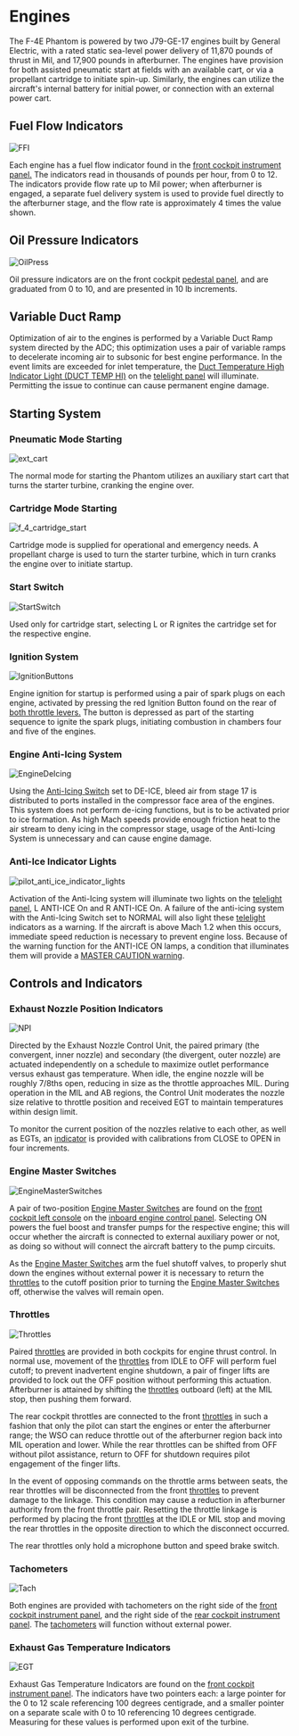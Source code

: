 # Engines

The F-4E Phantom is powered by two J79-GE-17 engines built by General Electric,
with a rated static sea-level power delivery of 11,870 pounds of thrust in Mil,
and 17,900 pounds in afterburner. The engines have provision for both assisted
pneumatic start at fields with an available cart, or via a propellant cartridge
to initiate spin-up. Similarly, the engines can utilize the aircraft's internal
battery for initial power, or connection with an external power cart.

## Fuel Flow Indicators

![FFI](../../img/FFI.jpg)

Each engine has a fuel flow indicator found in the [front cockpit instrument
panel.](../../cockpit/pilot/right_main_panel.md#fuel-flow-gauges) The indicators read in thousands
of pounds per hour, from 0 to 12. The indicators provide flow rate up to Mil power; when afterburner
is engaged, a separate fuel delivery system is used to provide fuel directly to the
afterburner stage, and the flow rate is approximately 4 times the value shown.

## Oil Pressure Indicators

![OilPress](../../img/OilPress.jpg)

Oil pressure indicators are on the front
cockpit [pedestal panel](../../cockpit/pilot/pedestal_group.md#engine-oil-pressure-indicators), and
are graduated from 0 to 10, and are presented in 10 lb increments.

## Variable Duct Ramp

Optimization of air to the engines is performed by a Variable Duct Ramp system
directed by the ADC; this optimization uses a pair of variable ramps to
decelerate incoming air to subsonic for best engine performance. In the event
limits are exceeded for inlet temperature, the [Duct Temperature High Indicator
Light (DUCT TEMP HI)](../../cockpit/pilot/right_sub_panel.md#telelight-annunciator-panel) on
the [telelight panel](../../cockpit/pilot/right_sub_panel.md#telelight-annunciator-panel) will
illuminate. Permitting the issue to continue can cause permanent engine damage.

## Starting System

### Pneumatic Mode Starting

![ext_cart](../../img/ext_ground_cart.jpg)

The normal mode for starting the Phantom utilizes an auxiliary start cart that
turns the starter turbine, cranking the engine over.

### Cartridge Mode Starting

![f_4_cartridge_start](../../img/f_4_cartridge_start.jpg)

Cartridge mode is supplied for operational and emergency needs. A propellant
charge is used to turn the starter turbine, which in turn cranks the engine over
to initiate startup.

### Start Switch

![StartSwitch](../../img/pilot_start_switch.jpg)

Used only for cartridge start, selecting L or R ignites the cartridge set for
the respective engine.

### Ignition System

![IgnitionButtons](../../img/pilot_ignition_system.jpg)

Engine ignition for startup is performed using a pair of spark plugs on each
engine, activated by pressing the red Ignition Button found on the rear of [both
throttle levers.](../../cockpit/pilot/left_console/front_section.md#throttles) The button is
depressed as part of the starting sequence to ignite the spark plugs, initiating combustion in
chambers four and five of the engines.

### Engine Anti-Icing System

![EngineDeIcing](../../img/pilot_engine_de_ice.jpg)

Using
the [Anti-Icing Switch](../../cockpit/pilot/left_console/front_section.md#engine-anti-icing-switch)
set to DE-ICE, bleed air from stage 17 is distributed to ports installed in the compressor face area
of the engines. This system does not perform de-icing functions, but is to be activated prior to ice
formation. As high Mach speeds provide enough friction heat to the air stream to deny icing in the
compressor stage, usage of the Anti-Icing System is unnecessary and can cause engine damage.

### Anti-Ice Indicator Lights

![pilot_anti_ice_indicator_lights](../../img/pilot_anti_ice_indicators.jpg)

Activation of the Anti-Icing system will illuminate two lights on
the [telelight panel](../../cockpit/pilot/right_sub_panel.md#telelight-annunciator-panel), L
ANTI-ICE On and R ANTI-ICE On. A failure of the anti-icing system with
the Anti-Icing Switch set to NORMAL will also light
these [telelight](../../cockpit/pilot/right_sub_panel.md#telelight-annunciator-panel) indicators
as a warning. If the aircraft is above Mach 1.2 when this occurs, immediate
speed reduction is necessary to prevent engine loss. Because of the warning
function for the ANTI-ICE ON lamps, a condition that illuminates them will
provide a [MASTER CAUTION warning](../../cockpit/pilot/right_main_panel.md#master-caution-light).

## Controls and Indicators

### Exhaust Nozzle Position Indicators

![NPI](../../img/NPI.jpg)

Directed by the Exhaust Nozzle Control Unit, the paired primary (the convergent,
inner nozzle) and secondary (the divergent, outer nozzle) are actuated
independently on a schedule to maximize outlet performance versus exhaust gas
temperature. When idle, the engine nozzle will be roughly 7/8ths open, reducing
in size as the throttle approaches MIL. During operation in the MIL and AB
regions, the Control Unit moderates the nozzle size relative to throttle
position and received EGT to maintain temperatures within design limit.

To monitor the current position of the nozzles relative to each other, as well
as EGTs,
an [indicator](../../cockpit/pilot/right_main_panel.md#dual-exhaust-nozzle-position-indicators)
is provided with calibrations from CLOSE to OPEN in four increments.

### Engine Master Switches

![EngineMasterSwitches](../../img/pilot_engine_master_switches.jpg)

A pair of
two-position [Engine Master Switches](../../cockpit/pilot/left_console/front_section.md#engine-start-switch)
are found on the [front cockpit left console](../../cockpit/pilot/left_console/overview.md) on
the [inboard engine control panel](../../cockpit/pilot/left_console/front_section.md#inboard-engine-control-panel).
Selecting ON powers the fuel boost and transfer pumps for the respective engine; this will occur
whether the aircraft is connected to external auxiliary power or not, as doing so without
will connect the aircraft battery to the pump circuits.

As the
[Engine Master Switches](../../cockpit/pilot/left_console/front_section.md#engine-start-switch)
arm the fuel shutoff valves, to properly shut down
the engines without external power it is necessary to return
the [throttles](../../cockpit/pilot/left_console/front_section.md#throttles) to
the cutoff position prior to turning
the [Engine Master Switches](../../cockpit/pilot/left_console/front_section.md#engine-start-switch)
off, otherwise the valves will remain open.

### Throttles

![Throttles](../../img/pilot_throttles.jpg)

Paired [throttles](../../cockpit/pilot/left_console/front_section.md#throttles) are provided in both
cockpits for engine thrust control. In
normal use, movement of the [throttles](../../cockpit/pilot/left_console/front_section.md#throttles)
from IDLE to OFF will perform fuel cutoff;
to prevent inadvertent engine shutdown, a pair of finger lifts are provided to
lock out the OFF position without performing this actuation. Afterburner is
attained by shifting the [throttles](../../cockpit/pilot/left_console/front_section.md#throttles)
outboard (left) at the MIL stop, then pushing them forward.

The rear cockpit throttles are connected to the
front [throttles](../../cockpit/pilot/left_console/front_section.md#throttles) in such a
fashion that only the pilot can start the engines or enter the afterburner
range; the WSO can reduce throttle out of the afterburner region back into MIL
operation and lower. While the rear throttles can be shifted from OFF without
pilot assistance, return to OFF for shutdown requires pilot engagement of the
finger lifts.

In the event of opposing commands on the throttle arms between seats, the rear
throttles will be disconnected from the
front [throttles](../../cockpit/pilot/left_console/front_section.md#throttles) to prevent damage to
the linkage. This condition may cause a reduction in afterburner authority from the
front throttle pair. Resetting the throttle linkage is performed by placing the
front [throttles](../../cockpit/pilot/left_console/front_section.md#throttles) at the IDLE or MIL
stop and moving the rear throttles in the opposite direction to which the disconnect occurred.

The rear throttles only hold a microphone button and speed brake switch.

### Tachometers

![Tach](../../img/Tach.jpg)

Both engines are provided with tachometers on the right side of the [front
cockpit instrument panel](../../cockpit/pilot/right_main_panel.md#tachometers), and the right side
of the [rear cockpit instrument panel](../../cockpit/wso/upfront_indicators.md#tachometers).
The [tachometers](../../cockpit/pilot/right_main_panel.md#tachometers) will function without
external power.

### Exhaust Gas Temperature Indicators

![EGT](../../img/EGT.jpg)

Exhaust Gas Temperature Indicators are found on the [front
cockpit instrument panel](../../cockpit/pilot/right_main_panel.md#exhaust-gas-temperature-gauges).
The indicators have two pointers each: a large pointer for the 0 to 12 scale referencing 100 degrees
centigrade, and a smaller pointer on a separate scale with 0 to 10 referencing 10 degrees
centigrade. Measuring for these values is performed upon exit of the turbine.
